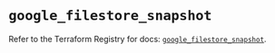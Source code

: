 # `google_filestore_snapshot`

Refer to the Terraform Registry for docs: [`google_filestore_snapshot`](https://registry.terraform.io/providers/hashicorp/google-beta/5.21.0/docs/resources/google_filestore_snapshot).
